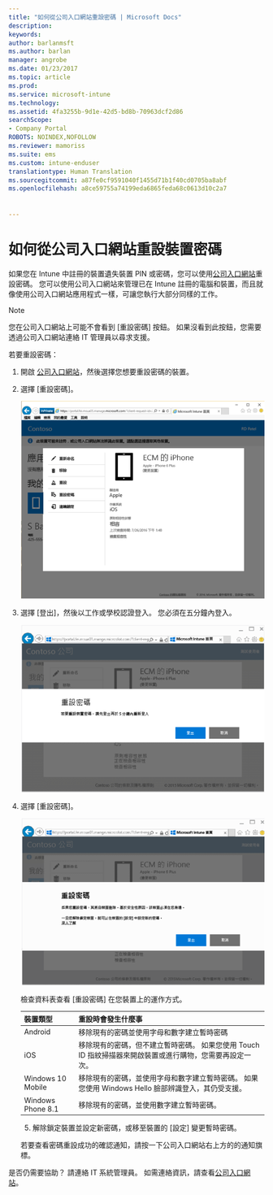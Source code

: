 ```yaml
---
title: "如何從公司入口網站重設密碼 | Microsoft Docs"
description: 
keywords: 
author: barlanmsft
ms.author: barlan
manager: angrobe
ms.date: 01/23/2017
ms.topic: article
ms.prod: 
ms.service: microsoft-intune
ms.technology: 
ms.assetid: 4fa3255b-9d1e-42d5-bd8b-70963dcf2d86
searchScope:
- Company Portal
ROBOTS: NOINDEX,NOFOLLOW
ms.reviewer: mamoriss
ms.suite: ems
ms.custom: intune-enduser
translationtype: Human Translation
ms.sourcegitcommit: a87fe0cf9591040f1455d71b1f40cd0705ba8abf
ms.openlocfilehash: a8ce59755a74199eda6865feda68c0613d10c2a7


---
```


# <a name="how-to-reset-your-device-passcode-from-the-company-portal-website"></a>如何從公司入口網站重設裝置密碼

如果您在 Intune 中註冊的裝置遺失裝置 PIN 或密碼，您可以使用[公司入口網站](http://portal.manage.microsoft.com)重設密碼。 您可以使用公司入口網站來管理已在 Intune 註冊的電腦和裝置，而且就像使用公司入口網站應用程式一樣，可讓您執行大部分同樣的工作。

> [!NOTE]
> 您在公司入口網站上可能不會看到 [重設密碼] 按鈕。 如果沒看到此按鈕，您需要透過公司入口網站連絡 IT 管理員以尋求支援。

若要重設密碼：

1.  開啟 [公司入口網站](http://portal.manage.microsoft.com)，然後選擇您想要重設密碼的裝置。

2.  選擇 [重設密碼]。

    ![裝置詳細資料與 [重設密碼] 按鈕](./media/iwp-screen-with-all-options.png)

3.  選擇 [登出]，然後以工作或學校認證登入。 您必須在五分鐘內登入。

    ![重設訊息與 [登出] 按鈕](./media/iwp-2-sign-out.png)

4.  選擇 [重設密碼]。

    ![說明當您重設密碼時所發生情況的訊息](./media/iwp-3-tap-reset-passcode-after-signin.png)

    檢查資料表查看 [重設密碼] 在您裝置上的運作方式。

    |裝置類型|重設時會發生什麼事|
    |------------|-----------|
    |Android|移除現有的密碼並使用字母和數字建立暫時密碼|
    |iOS|移除現有的密碼，但不建立暫時密碼。 如果您使用 Touch ID 指紋掃描器來開啟裝置或進行購物，您需要再設定一次。|
    |Windows 10 Mobile|移除現有的密碼，並使用字母和數字建立暫時密碼。 如果您使用 Windows Hello 臉部辨識登入，其仍受支援。|
    |Windows Phone 8.1|移除現有的密碼，並使用數字建立暫時密碼。|

    5.  解除鎖定裝置並設定新密碼，或移至裝置的 [設定] 變更暫時密碼。

    若要查看密碼重設成功的確認通知，請按一下公司入口網站右上方的的通知旗標。

是否仍需要協助？ 請連絡 IT 系統管理員。 如需連絡資訊，請查看[公司入口網站](http://portal.manage.microsoft.com)。



<!--HONumber=Jan17_HO4-->


